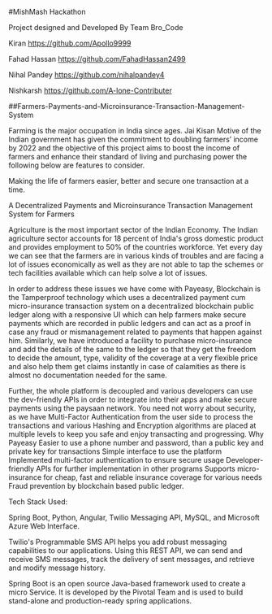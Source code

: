#MishMash Hackathon

Project designed and Developed By Team Bro_Code

Kiran https://github.com/Apollo9999

Fahad Hassan https://github.com/FahadHassan2499

Nihal Pandey https://github.com/nihalpandey4

Nishkarsh https://github.com/A-lone-Contributer

##Farmers-Payments-and-Microinsurance-Transaction-Management-System

Farming is the major occupation in India since ages. Jai Kisan Motive of the Indian government has given the commitment to doubling farmers’ income by 2022 and the objective of this project aims to boost the income of farmers and enhance their standard of living and purchasing power the following below are features to consider.

Making the life of farmers easier, better and secure one transaction at a time.

A Decentralized Payments and Microinsurance Transaction Management System for Farmers

Agriculture is the most important sector of the Indian Economy. The Indian agriculture sector accounts for 18 percent of India's gross domestic product and provides employment to 50% of the countries workforce. Yet every day we can see that the farmers are in various kinds of troubles and are facing a lot of issues economically as well as they are not able to tap the schemes or tech facilities available which can help solve a lot of issues.

In order to address these issues we have come with Payeasy, Blockchain is the Tamperproof technology which uses a decentralized payment cum micro-insurance transaction system on a decentralized blockchain public ledger along with a responsive UI which can help farmers make secure payments which are recorded in public ledgers and can act as a proof in case any fraud or mismanagement related to payments that happen against him. Similarly, we have introduced a facility to purchase micro-insurance and add the details of the same to the ledger so that they get the freedom to decide the amount, type, validity of the coverage at a very flexible price and also help them get claims instantly in case of calamities as there is almost no documentation needed for the same.

Further, the whole platform is decoupled and various developers can use the dev-friendly APIs in order to integrate into their apps and make secure payments using the paysaan network. You need not worry about security, as we have Multi-Factor Authentication from the user side to process the transactions and various Hashing and Encryption algorithms are placed at multiple levels to keep you safe and enjoy transacting and progressing. Why Payeasy Easier to use a phone number and password, than a public key and private key for transactions Simple interface to use the platform Implemented multi-factor authentication to ensure secure usage Developer-friendly APIs for further implementation in other programs Supports micro-insurance for cheap, fast and reliable insurance coverage for various needs Fraud prevention by blockchain based public ledger.

Tech Stack Used:

Spring Boot, Python, Angular, Twilio Messaging API, MySQL, and Microsoft Azure Web Interface.

Twilio's Programmable SMS API helps you add robust messaging capabilities to our applications. Using this REST API, we can send and receive SMS messages, track the delivery of sent messages, and retrieve and modify message history.

Spring Boot is an open source Java-based framework used to create a micro Service. It is developed by the Pivotal Team and is used to build stand-alone and production-ready spring applications.

